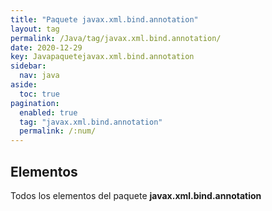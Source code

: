 ```yaml
---
title: "Paquete javax.xml.bind.annotation"
layout: tag
permalink: /Java/tag/javax.xml.bind.annotation/
date: 2020-12-29
key: Javapaquetejavax.xml.bind.annotation
sidebar: 
  nav: java
aside: 
  toc: true
pagination: 
  enabled: true
  tag: "javax.xml.bind.annotation"
  permalink: /:num/
---
```


<h2>Elementos</h2>
Todos los elementos del paquete <strong>javax.xml.bind.annotation</strong>
